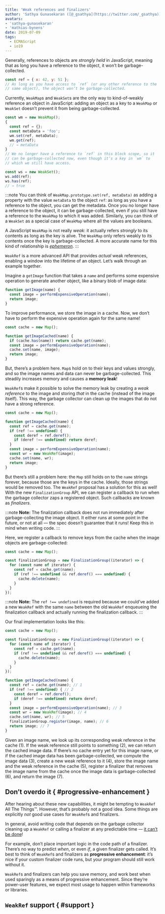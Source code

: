 ```yaml
---
title: 'Weak references and finalizers'
author: 'Sathya Gunasekaran ([@_gsathya](https://twitter.com/_gsathya)) and Mathias Bynens ([@mathias](https://twitter.com/mathias))'
avatars:
- 'sathya-gunasekaran'
- 'mathias-bynens'
date: 2019-07-09
tags:
  - ECMAScript
  - io19
---
```

Generally, references to objects are _strongly held_ in JavaScript, meaning that as long you have a reference to the object, it won’t be garbage-collected.

```js
const ref = { x: 42, y: 51 };
// As long as you have access to `ref` (or any other reference to the
// same object), the object won’t be garbage-collected.
```

Currently, `WeakMap`s and `WeakSet`s are the only way to kind-of-weakly reference an object in JavaScript: adding an object as a key to a `WeakMap` or `WeakSet` doesn’t prevent it from being garbage-collected.

```js
const wm = new WeakMap();
{
  const ref = {};
  const metaData = 'foo';
  wm.set(ref, metaData);
  wm.get(ref);
  // → metaData
}
// We no longer have a reference to `ref` in this block scope, so it
// can be garbage-collected now, even though it’s a key in `wm` to
// which we still have access.

const ws = new WeakSet();
ws.add(ref);
ws.has(ref);
// → true
```

:::note
You can think of `WeakMap.prototype.set(ref, metaData)` as adding a property with the value `metaData` to the object `ref`: as long as you have a reference to the object, you can get the metadata. Once you no longer have a reference to the object, it can be garbage-collected, even if you still have a reference to the `WeakMap` to which it was added. Similarly, you can think of a `WeakSet` as a special case of `WeakMap` where all the values are booleans.

A JavaScript `WeakMap` is not really _weak_: it actually refers _strongly_ to its contents as long as the key is alive. The `WeakMap` only refers weakly to its contents once the key is garbage-collected. A more accurate name for this kind of relationship is [_ephemeron_](https://en.wikipedia.org/wiki/Ephemeron).
:::

`WeakRef` is a more advanced API that provides _actual_ weak references, enabling a window into the lifetime of an object. Let’s walk through an example together.

Imagine a `getImage` function that takes a `name` and performs some expensive operation to generate another object, like a binary blob of image data:

```js
function getImage(name) {
  const image = performExpensiveOperation(name);
  return image;
}
```

To improve performance, we store the image in a cache. Now, we don’t have to perform the expensive operation again for the same name!

```js
const cache = new Map();

function getImageCached(name) {
  if (cache.has(name)) return cache.get(name);
  const image = performExpensiveOperation(name);
  cache.set(name, image);
  return image;
}
```

But, there’s a problem here. `Map`s hold on to their keys and values strongly, and so the image names and data can never be garbage-collected. This steadily increases memory and causes a **memory leak**!

`WeakRef`s make it possible to solve the memory leak by creating a _weak reference_ to the image and storing _that_ in the cache (instead of the image itself). This way, the garbage collector can clean up the images that do not have a strong reference.

```js
const cache = new Map();

function getImageCached(name) {
  const ref = cache.get(name);
  if (ref !== undefined) {
    const deref = ref.deref();
    if (deref !== undefined) return deref;
  }
  const image = performExpensiveOperation(name);
  const wr = new WeakRef(image);
  cache.set(name, wr);
  return image;
}
```

But there’s still a problem here: the `Map` still holds on to the `name` strings forever, because those are the keys in the cache. Ideally, those strings would be removed too. The `WeakRef` proposal has a solution for this as well! With the new `FinalizationGroup` API, we can register a callback to run when the garbage collector zaps a registered object. Such callbacks are known as _finalizers_.

:::note
**Note:** The finalization callback does not run immediately after garbage-collecting the image object. It either runs at some point in the future, or not at all — the spec doesn’t guarantee that it runs! Keep this in mind when writing code.
:::

Here, we register a callback to remove keys from the cache when the image objects are garbage-collected:

```js
const cache = new Map();

const finalizationGroup = new FinalizationGroup((iterator) => {
  for (const name of iterator) {
    const ref = cache.get(name);
    if (ref !== undefined && ref.deref() === undefined) {
      cache.delete(name);
    }
  }
});
```

:::note
**Note:** The `ref !== undefined` is required because we could’ve added a new `WeakRef` with the same `name` between the old `WeakRef` enqueueing the finalization callback and actually running the finalization callback.
:::

Our final implementation looks like this:

```js
const cache = new Map();

const finalizationGroup = new FinalizationGroup((iterator) => {
  for (const name of iterator) {
    const ref = cache.get(name);
    if (ref !== undefined && ref.deref() === undefined) {
      cache.delete(name);
    }
  }
});

function getImageCached(name) {
  const ref = cache.get(name); // 1
  if (ref !== undefined) { // 2
    const deref = ref.deref();
    if (deref !== undefined) return deref;
  }
  const image = performExpensiveOperation(name); // 3
  const wr = new WeakRef(image); // 4
  cache.set(name, wr); // 5
  finalizationGroup.register(image, name); // 6
  return image; // 7
}
```

Given an image name, we look up its corresponding weak reference in the cache (1). If the weak reference still points to something (2), we can return the cached image data. If there’s no cache entry yet for this image name, or if the cached image data has been garbage-collected, we compute the image data (3), create a new weak reference to it (4), store the image name and the weak reference in the cache (5), register a finalizer that removes the image name from the cache once the image data is garbage-collected (6), and return the image (7).

## Don’t overdo it { #progressive-enhancement }

After hearing about these new capabilities, it might be tempting to `WeakRef` All The Things™. However, that’s probably not a good idea. Some things are explicitly _not_ good use cases for `WeakRef`s and finalizers.

In general, avoid writing code that depends on the garbage collector cleaning up a `WeakRef` or calling a finalizer at any predictable time — [it can’t be done](https://github.com/tc39/proposal-weakrefs#a-note-of-caution)!

For example, don’t place important logic in the code path of a finalizer. There’s no way to predict _when_, or even _if_, a given finalizer gets called. It’s best to think of `WeakRef`s and finalizers as **progressive enhancement**: it’s nice if your custom finalizer code runs, but your program should still work without it.

`WeakRef`s and finalizers can help you save memory, and work best when used sparingly as a means of progressive enhancement. Since they’re power-user features, we expect most usage to happen within frameworks or libraries.

## `WeakRef` support { #support }

<feature-support chrome="no"
                 firefox="no"
                 safari="no"
                 nodejs="no"
                 babel="no"></feature-support>

